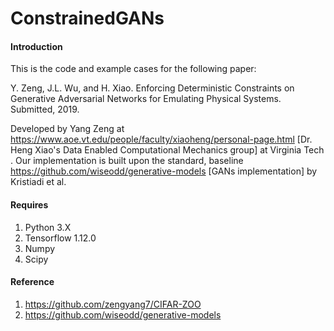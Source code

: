 # ConstrainedGANs

#### Introduction
This is the code and example cases for the following paper:

Y. Zeng, J.L. Wu, and H. Xiao. Enforcing Deterministic Constraints on Generative Adversarial Networks for Emulating Physical Systems. Submitted, 2019.

Developed by Yang Zeng at https://www.aoe.vt.edu/people/faculty/xiaoheng/personal-page.html [Dr. Heng Xiao's Data Enabled Computational Mechanics group] at Virginia Tech . Our implementation is built upon the standard, baseline  https://github.com/wiseodd/generative-models [GANs implementation] by Kristiadi et al.

#### Requires
1. Python 3.X
2. Tensorflow 1.12.0
3. Numpy 
4. Scipy


#### Reference

1. https://github.com/zengyang7/CIFAR-ZOO
2. https://github.com/wiseodd/generative-models
